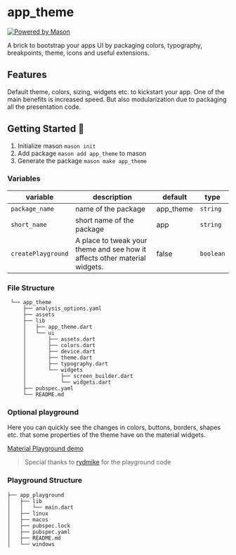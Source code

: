 # app_theme

[![Powered by Mason](https://img.shields.io/endpoint?url=https%3A%2F%2Ftinyurl.com%2Fmason-badge)](https://github.com/felangel/mason)

A brick to bootstrap your apps UI by packaging colors, typography, breakpoints, theme, icons and useful extensions.

## Features

Default theme, colors, sizing, widgets etc. to kickstart your app.
One of the main benefits is increased speed.
But also modularization due to packaging all the presentation code.

## Getting Started 🚀

1. Initialize mason `mason init`
2. Add package `mason add app_theme` to mason
3. Generate the package `mason make app_theme`

### Variables 

| variable               | description                                                                 | default   | type      |
|------------------------|-----------------------------------------------------------------------------|-----------|-----------|
| `package_name`         | name of the package                                                         | app_theme | `string`  |
| `short_name`           | short name of the package                                                   | app       | `string`  |
| `createPlayground`     | A place to tweak your theme and see how it affects other material widgets.  | false     | `boolean` |

### File Structure
```
 └── app_theme
     ├── analysis_options.yaml
     ├── assets
     ├── lib
     │   ├── app_theme.dart
     │   └── ui
     │       ├── assets.dart
     │       ├── colors.dart
     │       ├── device.dart
     │       ├── theme.dart
     │       ├── typography.dart
     │       └── widgets
     │           ├── screen_builder.dart
     │           └── widgets.dart
     ├── pubspec.yaml
     └── README.md
```

### Optional playground

Here you can quickly see the changes in colors, buttons, borders, shapes etc. that some properties of the theme
have on the material widgets.

[Material Playground demo](https://user-images.githubusercontent.com/37002358/231079783-c79d81b0-7349-4043-8b8b-3b61c5ba83ec.webm)

> Special thanks to [rydmike](https://github.com/rydmike) for the playground code

### Playground Structure

```
├── app_playground
│   ├── lib
│   │   └── main.dart
│   ├── linux
│   ├── macos
│   ├── pubspec.lock
│   ├── pubspec.yaml
│   ├── README.md
│   └── windows
```